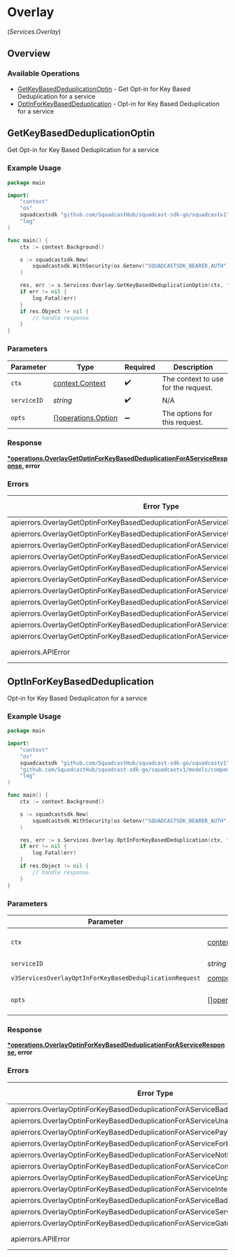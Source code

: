# Overlay
(*Services.Overlay*)

## Overview

### Available Operations

* [GetKeyBasedDeduplicationOptin](#getkeybaseddeduplicationoptin) - Get Opt-in for Key Based Deduplication for a service
* [OptInForKeyBasedDeduplication](#optinforkeybaseddeduplication) - Opt-in for Key Based Deduplication for a service

## GetKeyBasedDeduplicationOptin

Get Opt-in for Key Based Deduplication for a service

### Example Usage

<!-- UsageSnippet language="go" operationID="Overlay_getOptinForKeyBasedDeduplicationForAService" method="get" path="/v3/services/{serviceID}/config" -->
```go
package main

import(
	"context"
	"os"
	squadcastsdk "github.com/SquadcastHub/squadcast-sdk-go/squadcastv1"
	"log"
)

func main() {
    ctx := context.Background()

    s := squadcastsdk.New(
        squadcastsdk.WithSecurity(os.Getenv("SQUADCASTSDK_BEARER_AUTH")),
    )

    res, err := s.Services.Overlay.GetKeyBasedDeduplicationOptin(ctx, "<id>")
    if err != nil {
        log.Fatal(err)
    }
    if res.Object != nil {
        // handle response
    }
}
```

### Parameters

| Parameter                                                | Type                                                     | Required                                                 | Description                                              |
| -------------------------------------------------------- | -------------------------------------------------------- | -------------------------------------------------------- | -------------------------------------------------------- |
| `ctx`                                                    | [context.Context](https://pkg.go.dev/context#Context)    | :heavy_check_mark:                                       | The context to use for the request.                      |
| `serviceID`                                              | *string*                                                 | :heavy_check_mark:                                       | N/A                                                      |
| `opts`                                                   | [][operations.Option](../../models/operations/option.md) | :heavy_minus_sign:                                       | The options for this request.                            |

### Response

**[*operations.OverlayGetOptinForKeyBasedDeduplicationForAServiceResponse](../../models/operations/overlaygetoptinforkeybaseddeduplicationforaserviceresponse.md), error**

### Errors

| Error Type                                                                           | Status Code                                                                          | Content Type                                                                         |
| ------------------------------------------------------------------------------------ | ------------------------------------------------------------------------------------ | ------------------------------------------------------------------------------------ |
| apierrors.OverlayGetOptinForKeyBasedDeduplicationForAServiceBadRequestError          | 400                                                                                  | application/json                                                                     |
| apierrors.OverlayGetOptinForKeyBasedDeduplicationForAServiceUnauthorizedError        | 401                                                                                  | application/json                                                                     |
| apierrors.OverlayGetOptinForKeyBasedDeduplicationForAServicePaymentRequiredError     | 402                                                                                  | application/json                                                                     |
| apierrors.OverlayGetOptinForKeyBasedDeduplicationForAServiceForbiddenError           | 403                                                                                  | application/json                                                                     |
| apierrors.OverlayGetOptinForKeyBasedDeduplicationForAServiceNotFoundError            | 404                                                                                  | application/json                                                                     |
| apierrors.OverlayGetOptinForKeyBasedDeduplicationForAServiceConflictError            | 409                                                                                  | application/json                                                                     |
| apierrors.OverlayGetOptinForKeyBasedDeduplicationForAServiceUnprocessableEntityError | 422                                                                                  | application/json                                                                     |
| apierrors.OverlayGetOptinForKeyBasedDeduplicationForAServiceInternalServerError      | 500                                                                                  | application/json                                                                     |
| apierrors.OverlayGetOptinForKeyBasedDeduplicationForAServiceBadGatewayError          | 502                                                                                  | application/json                                                                     |
| apierrors.OverlayGetOptinForKeyBasedDeduplicationForAServiceServiceUnavailableError  | 503                                                                                  | application/json                                                                     |
| apierrors.OverlayGetOptinForKeyBasedDeduplicationForAServiceGatewayTimeoutError      | 504                                                                                  | application/json                                                                     |
| apierrors.APIError                                                                   | 4XX, 5XX                                                                             | \*/\*                                                                                |

## OptInForKeyBasedDeduplication

Opt-in for Key Based Deduplication for a service

### Example Usage

<!-- UsageSnippet language="go" operationID="Overlay_optinForKeyBasedDeduplicationForAService" method="patch" path="/v3/services/{serviceID}/config" -->
```go
package main

import(
	"context"
	"os"
	squadcastsdk "github.com/SquadcastHub/squadcast-sdk-go/squadcastv1"
	"github.com/SquadcastHub/squadcast-sdk-go/squadcastv1/models/components"
	"log"
)

func main() {
    ctx := context.Background()

    s := squadcastsdk.New(
        squadcastsdk.WithSecurity(os.Getenv("SQUADCASTSDK_BEARER_AUTH")),
    )

    res, err := s.Services.Overlay.OptInForKeyBasedDeduplication(ctx, "<id>", components.V3ServicesOverlayOptInForKeyBasedDeduplicationRequest{})
    if err != nil {
        log.Fatal(err)
    }
    if res.Object != nil {
        // handle response
    }
}
```

### Parameters

| Parameter                                                                                                                                            | Type                                                                                                                                                 | Required                                                                                                                                             | Description                                                                                                                                          |
| ---------------------------------------------------------------------------------------------------------------------------------------------------- | ---------------------------------------------------------------------------------------------------------------------------------------------------- | ---------------------------------------------------------------------------------------------------------------------------------------------------- | ---------------------------------------------------------------------------------------------------------------------------------------------------- |
| `ctx`                                                                                                                                                | [context.Context](https://pkg.go.dev/context#Context)                                                                                                | :heavy_check_mark:                                                                                                                                   | The context to use for the request.                                                                                                                  |
| `serviceID`                                                                                                                                          | *string*                                                                                                                                             | :heavy_check_mark:                                                                                                                                   | N/A                                                                                                                                                  |
| `v3ServicesOverlayOptInForKeyBasedDeduplicationRequest`                                                                                              | [components.V3ServicesOverlayOptInForKeyBasedDeduplicationRequest](../../models/components/v3servicesoverlayoptinforkeybaseddeduplicationrequest.md) | :heavy_check_mark:                                                                                                                                   | N/A                                                                                                                                                  |
| `opts`                                                                                                                                               | [][operations.Option](../../models/operations/option.md)                                                                                             | :heavy_minus_sign:                                                                                                                                   | The options for this request.                                                                                                                        |

### Response

**[*operations.OverlayOptinForKeyBasedDeduplicationForAServiceResponse](../../models/operations/overlayoptinforkeybaseddeduplicationforaserviceresponse.md), error**

### Errors

| Error Type                                                                        | Status Code                                                                       | Content Type                                                                      |
| --------------------------------------------------------------------------------- | --------------------------------------------------------------------------------- | --------------------------------------------------------------------------------- |
| apierrors.OverlayOptinForKeyBasedDeduplicationForAServiceBadRequestError          | 400                                                                               | application/json                                                                  |
| apierrors.OverlayOptinForKeyBasedDeduplicationForAServiceUnauthorizedError        | 401                                                                               | application/json                                                                  |
| apierrors.OverlayOptinForKeyBasedDeduplicationForAServicePaymentRequiredError     | 402                                                                               | application/json                                                                  |
| apierrors.OverlayOptinForKeyBasedDeduplicationForAServiceForbiddenError           | 403                                                                               | application/json                                                                  |
| apierrors.OverlayOptinForKeyBasedDeduplicationForAServiceNotFoundError            | 404                                                                               | application/json                                                                  |
| apierrors.OverlayOptinForKeyBasedDeduplicationForAServiceConflictError            | 409                                                                               | application/json                                                                  |
| apierrors.OverlayOptinForKeyBasedDeduplicationForAServiceUnprocessableEntityError | 422                                                                               | application/json                                                                  |
| apierrors.OverlayOptinForKeyBasedDeduplicationForAServiceInternalServerError      | 500                                                                               | application/json                                                                  |
| apierrors.OverlayOptinForKeyBasedDeduplicationForAServiceBadGatewayError          | 502                                                                               | application/json                                                                  |
| apierrors.OverlayOptinForKeyBasedDeduplicationForAServiceServiceUnavailableError  | 503                                                                               | application/json                                                                  |
| apierrors.OverlayOptinForKeyBasedDeduplicationForAServiceGatewayTimeoutError      | 504                                                                               | application/json                                                                  |
| apierrors.APIError                                                                | 4XX, 5XX                                                                          | \*/\*                                                                             |